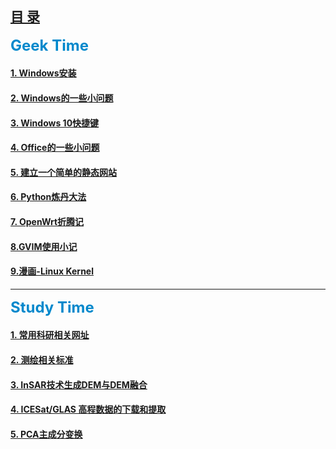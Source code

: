 <!-- 这是目录文件 -->
## [目 录](catalogue.md)

<strong><font size="5" color="0088CC">Geek Time</font></strong>


#### [1. Windows安装](articles/geek/WindowsInstalling.md)
#### [2. Windows的一些小问题](articles/geek/WinSettingSkills.md)
#### [3. Windows 10快捷键](articles/geek/Win10ShortcutKey.md)
#### [4. Office的一些小问题](articles/geek/ProblemOfOffice.md)  
#### [5. 建立一个简单的静态网站](articles/geek/FoundWebsite.md)  
#### [6. Python炼丹大法](articles/geek/PythonCook.md)
#### [7. OpenWrt折腾记](articles/geek/OpenWrt.md) 
#### [8.GVIM使用小记](articles/geek/VIM.md)
#### [9.漫画-Linux Kernel](articles/geek/LinuxKernel.md)
-------
<strong><font size="5" color="0088CC">Study Time</font></strong>


#### [1. 常用科研相关网址](articles/study/StudyingWebsites.md)
#### [2. 测绘相关标准](htmls/CH_Standards.html)
#### [3. InSAR技术生成DEM与DEM融合](articles/study/InSARandDEMFusion.md)
#### [4. ICESat/GLAS 高程数据的下载和提取](articles/study/GlasExtract.md)
#### [5. PCA主成分变换](articles/study/PCA.md)
